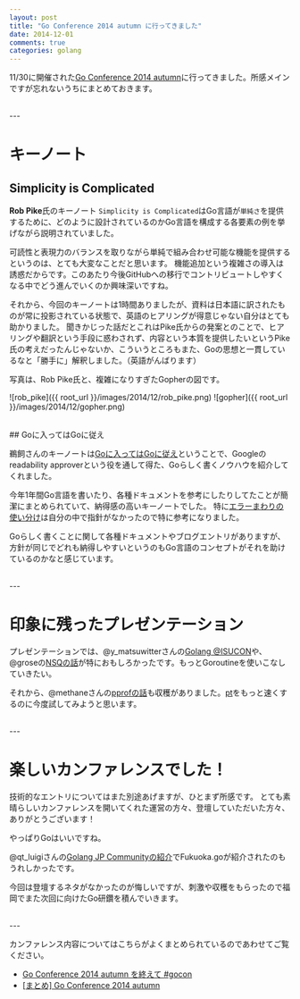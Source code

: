 ```yaml
---
layout: post
title: "Go Conference 2014 autumn に行ってきました"
date: 2014-12-01
comments: true
categories: golang
---
```


11/30に開催された[Go Conference 2014 autumn](http://gocon.connpass.com/event/9748/)に行ってきました。所感メインですが忘れないうちにまとめておきます。

<br />
---

# キーノート

## Simplicity is Complicated

**Rob Pike**氏のキーノート `Simplicity is Complicated`はGo言語が`単純さ`を提供するために、どのように設計されているのかGo言語を構成する各要素の例を挙げながら説明されていました。

可読性と表現力のバランスを取りながら単純で組み合わせ可能な機能を提供するというのは、とても大変なことだと思います。
機能追加という複雑さの導入は誘惑だからです。このあたり今後GitHubへの移行でコントリビュートしやすくなる中でどう進んでいくのか興味深いですね。

それから、今回のキーノートは1時間ありましたが、資料は日本語に訳されたものが常に投影されている状態で、英語のヒアリングが得意じゃない自分はとても助かりました。
聞きかじった話だとこれはPike氏からの発案とのことで、ヒアリングや翻訳という手段に惑わされず、内容という本質を提供したいというPike氏の考えだったんじゃないか、こういうところもまた、Goの思想と一貫しているなと「勝手に」解釈しました。（英語がんばります）

写真は、Rob Pike氏と、複雑になりすぎたGopherの図です。

![rob\_pike]({{ root_url }}/images/2014/12/rob_pike.png)
![gopher]({{ root_url }}/images/2014/12/gopher.png)

<br />
## Goに入ってはGoに従え

鵜飼さんのキーノートは[Goに入ってはGoに従え](http://ukai-go-talks.appspot.com/2014/gocon.slide#1)ということで、Googleのreadability approverという役を通して得た、Goらしく書くノウハウを紹介してくれました。

今年1年間Go言語を書いたり、各種ドキュメントを参考にしたりしてたことが簡潔にまとめられていて、納得感の高いキーノートでした。
特に[エラーまわりの使い分け](http://ukai-go-talks.appspot.com/2014/gocon.slide#14)は自分の中で指針がなかったので特に参考になりました。

Goらしく書くことに関して各種ドキュメントやブログエントリがありますが、方針が同じでどれも納得しやすいというのもGo言語のコンセプトがそれを助けているのかなと感じています。

<br />
---

# 印象に残ったプレゼンテーション

プレゼンテーションでは、@y\_matsuwitterさんの[Golang @ISUCON](https://speakerdeck.com/ymatsuwitter/golang-at-isucon)や、@groseの[NSQの話](http://www.slideshare.net/guregu/nsqcentric-architecture-gocon-autumn-2014)が特におもしろかったです。もっとGoroutineを使いこなしていきたい。

それから、@methaneさんの[pprofの話](http://www.slideshare.net/InadaNaoki/gocon2014-pprof)も収穫がありました。[pt](https://github.com/monochromegane/the_platinum_searcher)をもっと速くするのに今度試してみようと思います。

<br />
---

# 楽しいカンファレンスでした！

技術的なエントリについてはまた別途あげますが、ひとまず所感です。
とても素晴らしいカンファレンスを開いてくれた運営の方々、登壇していただいた方々、ありがとうございます！

やっぱりGoはいいですね。

@qt\_luigiさんの[Golang JP Communityの紹介](https://docs.google.com/presentation/d/1UTi4uqt4sOrQ1dHJE0y8UB9BR9iqDK7dLP57QAfrOX4/pub?slide=id.g4f1d3881c_00)でFukuoka.goが紹介されたのもうれしかったです。

今回は登壇するネタがなかったのが悔しいですが、刺激や収穫をもらったので福岡でまた次回に向けたGo研鑽を積んでいきます。

<br />
---

カンファレンス内容についてはこちらがよくまとめられているのであわせてご覧ください。

- [Go Conference 2014 autumn を終えて #gocon](http://ymotongpoo.hatenablog.com/entry/2014/12/01/080131)
- [\[まとめ\] Go Conference 2014 autumn](http://qiita.com/yoheimuta/items/81763237dc41ae33e891)


